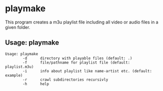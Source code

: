 # playmake
This program creates a m3u playlist file including all video or audio files in a given folder.

## Usage: playmake
```
Usage: playmake
        -d      directory with playable files (default: .)
        -f      file/pathname for playlist file (default: playlist.m3u)
        -i      info about playlist like name-artist etc. (default: example)
        -r      crawl subdirectories recursivly
        -h      help
